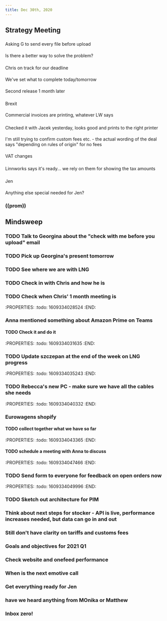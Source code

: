 ```yaml
---
title: Dec 30th, 2020
---
```


## Strategy Meeting
###
Asking G to send every file before upload
####
Is  there a better way to solve the problem?
###
Chris on track for our deadline
####
We've set what to complete today/tomorrow
####
Second release 1 month later
###
Brexit
####
Commercial invoices are printing, whatever LW says
#####
Checked it with Jacek yesterday, looks good and prints to the right printer
####
I'm still trying to confirm custom fees etc. - the actual wording of the deal says "depending on rules of origin" for no fees
####
VAT changes
#####
Linnworks says it's ready... we rely on them for showing the tax amounts
###
Jen
####
Anything else special needed for Jen?
### ((prom))
## Mindsweep
### TODO Talk to Georgina about the "check with me before you upload" email
### TODO Pick up Georgina's present tomorrow
### TODO See where we are with LNG
### TODO Check in with Chris and how he is
### TODO Check when Chris' 1 month meeting is
:PROPERTIES:
:todo: 1609334028524
:END:
### Anna mentioned something about Amazon Prime on Teams
#### TODO Check it and do it
:PROPERTIES:
:todo: 1609334031635
:END:
### TODO Update szczepan at the end of the week on LNG progress
:PROPERTIES:
:todo: 1609334035243
:END:
### TODO Rebecca's new PC -  make sure we have all the cables she needs
:PROPERTIES:
:todo: 1609334040332
:END:
### Eurowagens shopify
#### TODO collect together what we have so far
:PROPERTIES:
:todo: 1609334043365
:END:
#### TODO schedule a meeting with Anna to discuss
:PROPERTIES:
:todo: 1609334047466
:END:
### TODO Send form to everyone for feedback on open orders now
:PROPERTIES:
:todo: 1609334049996
:END:
### TODO Sketch out architecture for PIM
### Think about next steps for stocker - API is live, performance increases needed, but data can go in and out
### Still don't have clarity on tariffs and customs fees
### Goals and objectives for 2021 Q1
### Check website and onefeed performance
### When is the next emotive call
### Get everything ready for Jen
### have we heard anything from MOnika or Matthew
### Inbox zero!
